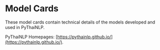 # Model Cards

These model cards contain technical details of the models developed and used in PyThaiNLP.

PyThaiNLP Homepages: [https://pythainlp.github.io/](https://pythainlp.github.io/).
